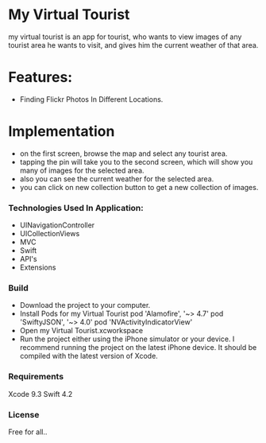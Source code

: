 # My Virtual Tourist

my virtual tourist is an app for tourist, who wants to view images of any tourist area he wants to visit,
and gives him the current weather of that area.

# Features:
- Finding Flickr Photos In Different Locations.

# Implementation

  - on the first screen, browse the map and select any tourist area. 
  - tapping the pin will take you to the second screen, which will show you many of images for the selected area.
  - also you can see the current weather for the selected area.
  - you can click on new collection button to get a new collection of images.

### Technologies Used In Application:
- UINavigationController
- UICollectionViews
- MVC
- Swift
- API's
- Extensions

### Build
- Download the project to your computer.
- Install  Pods for my Virtual Tourist 
  pod 'Alamofire', '~> 4.7'
  pod 'SwiftyJSON', '~> 4.0'
  pod 'NVActivityIndicatorView'
- Open my Virtual Tourist.xcworkspace
- Run the project either using the iPhone simulator or your device. I recommend running the project on the latest iPhone device. It should be compiled with the latest version of Xcode.

### Requirements
Xcode 9.3
Swift 4.2
### License
Free for all..